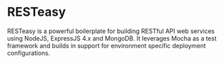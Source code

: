 RESTeasy
========

RESTeasy is a powerful boilerplate for building RESTful API web services using NodeJS,  ExpressJS 4.x and MongoDB. It leverages Mocha as a test framework and builds in support for environment specific deployment configurations. 
